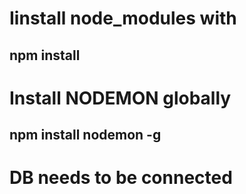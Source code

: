 # Iinstall node_modules with

## npm install 

# Install NODEMON globally

## npm install nodemon -g

# DB needs to be connected
